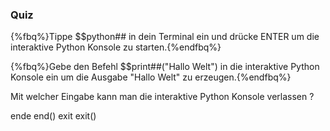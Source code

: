 ### Quiz

{%fbq%}Tippe $$python## in dein Terminal ein und drücke ENTER um die interaktive Python Konsole zu starten.{%endfbq%}

{%fbq%}Gebe den Befehl $$print##("Hallo Welt") in die interaktive Python Konsole ein um die Ausgabe "Hallo Welt" zu erzeugen.{%endfbq%}

<quiz name="">
    <question>
        <p>Mit welcher Eingabe kann man die interaktive Python Konsole verlassen ?</p>
        <answer>ende</answer>
        <answer>end()</answer>
        <answer>exit</answer>
        <answer correct>exit()</answer>
    </question>
</quiz>
